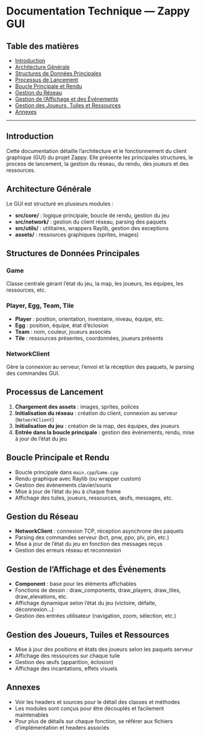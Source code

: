 # Documentation Technique — Zappy GUI

## Table des matières
- [Introduction](#introduction)
- [Architecture Générale](#architecture-générale)
- [Structures de Données Principales](#structures-de-données-principales)
- [Processus de Lancement](#processus-de-lancement)
- [Boucle Principale et Rendu](#boucle-principale-et-rendu)
- [Gestion du Réseau](#gestion-du-réseau)
- [Gestion de l’Affichage et des Événements](#gestion-de-laffichage-et-des-événements)
- [Gestion des Joueurs, Tuiles et Ressources](#gestion-des-joueurs-tuiles-et-ressources)
- [Annexes](#annexes)

---

## Introduction
Cette documentation détaille l’architecture et le fonctionnement du client graphique (GUI) du projet Zappy. Elle présente les principales structures, le process de lancement, la gestion du réseau, du rendu, des joueurs et des ressources.

## Architecture Générale
Le GUI est structuré en plusieurs modules :
- **src/core/** : logique principale, boucle de rendu, gestion du jeu
- **src/network/** : gestion du client réseau, parsing des paquets
- **src/utils/** : utilitaires, wrappers Raylib, gestion des exceptions
- **assets/** : ressources graphiques (sprites, images)

## Structures de Données Principales
### Game
Classe centrale gérant l’état du jeu, la map, les joueurs, les équipes, les ressources, etc.

### Player, Egg, Team, Tile
- **Player** : position, orientation, inventaire, niveau, équipe, etc.
- **Egg** : position, équipe, état d’éclosion
- **Team** : nom, couleur, joueurs associés
- **Tile** : ressources présentes, coordonnées, joueurs présents

### NetworkClient
Gère la connexion au serveur, l’envoi et la réception des paquets, le parsing des commandes GUI.

## Processus de Lancement
1. **Chargement des assets** : images, sprites, polices
2. **Initialisation du réseau** : création du client, connexion au serveur (`NetworkClient`)
3. **Initialisation du jeu** : création de la map, des équipes, des joueurs
4. **Entrée dans la boucle principale** : gestion des événements, rendu, mise à jour de l’état du jeu

## Boucle Principale et Rendu
- Boucle principale dans `main.cpp`/`Game.cpp`
- Rendu graphique avec Raylib (ou wrapper custom)
- Gestion des événements clavier/souris
- Mise à jour de l’état du jeu à chaque frame
- Affichage des tuiles, joueurs, ressources, œufs, messages, etc.

## Gestion du Réseau
- **NetworkClient** : connexion TCP, réception asynchrone des paquets
- Parsing des commandes serveur (bct, pnw, ppo, plv, pin, etc.)
- Mise à jour de l’état du jeu en fonction des messages reçus
- Gestion des erreurs réseau et reconnexion

## Gestion de l’Affichage et des Événements
- **Component** : base pour les éléments affichables
- Fonctions de dessin : draw_components, draw_players, draw_tiles, draw_elevations, etc.
- Affichage dynamique selon l’état du jeu (victoire, défaite, déconnexion…)
- Gestion des entrées utilisateur (navigation, zoom, sélection, etc.)

## Gestion des Joueurs, Tuiles et Ressources
- Mise à jour des positions et états des joueurs selon les paquets serveur
- Affichage des ressources sur chaque tuile
- Gestion des œufs (apparition, éclosion)
- Affichage des incantations, effets visuels

## Annexes
- Voir les headers et sources pour le détail des classes et méthodes
- Les modules sont conçus pour être découplés et facilement maintenables
- Pour plus de détails sur chaque fonction, se référer aux fichiers d’implémentation et headers associés
